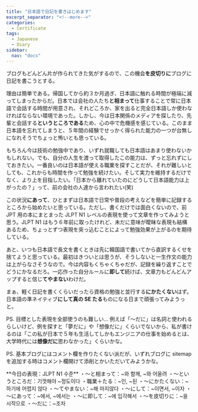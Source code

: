 ```yaml
---
title: "日本語で日記を書きはじめます"
excerpt_separator: "<!--more-->"
categories:
  - Certificate
tags:
  - Japanese
  - Diary
sidebar:
  nav: "docs"
---
```

ブログもどんどん片が作られてきた気がするので、この機会**を皮切りに**ブログに日記を書こうとする。

理由は簡単である。帰国してから約３か月過ぎ、日本語に触れる時間が極端に減ってしまったからだ。日本では会社の人たち**と相まって**仕事することで常に日本語で会話する時間が用意され、それどころか、家を出ると完全日本語しか使わなければならない環境であった。しかし、今は日本関係のメディアを探したり、先輩と会話する**というところである**ため、心の中で危機感を感じている。このまま日本語を忘れてしまうと、５年間の経験でせっかく得られた能力の一つが台無しになれそうでちょっと怖いとも思っている。

もちろん今は技術の勉強中であり、いずれ就職しても日本語はあまり使わないかもしれない。でも、自分の人生を渡って取得したこの能力は、ずっと忘れずにしておきたい。一番良いのは日本語が使える職業を探すことだが、それが難しいとしても、これからも時間を作って勉強を続けたい。そして実力を維持するだけでなく、より上を目指したい。「日本から離れていたのにどうして日本語能力は上がったの？」って、前の会社の人達から言われたい(笑)

この状況**にあって**、ひとまずは日本語で日常や普段の考えなどを簡単に記録するところから始めたいと思っている。ただし、書くだけでは面白くないので、前 JPT 用の本にまとまった JLPT N1 レベルの表現を使って文章を作ってみようと思う。JLPT N1 はもう６年前に取ったけれど、未だに意味が曖昧な表現も結構あるため、ちょっとずつ表現を突っ込むことによって勉強効果が上がるのを期待している。

あと、いつも日本語で長文を書くときは先に韓国語で書いてから直訳するくせを捨てようと思っている。最初はきついとは思うが、そうしないと一生作文の能力は上がらなさそうなので。今は内容もくちゃくちゃだが、記録を繰り返すことでどうにかなるだろ。一応作った自分ルールに**即して**続けば、文章力もどんどんアップすると信じ**てやまない**わけだ。

まぁ、軽く日記を書くくらいだったら資格の勉強と並行する**にかたくない**はず。日本語の準ネイティブ**にして真の SE たる**ものになる日まで頑張ってみようっと。

PS. 目標とした表現を全部使うのも難しい... 例えば「～だに」は名詞と使われるらしいけど、例を探すと「夢だに」や「想像だに」くらいでないから、私が書けるのは「この私が日本で５年も生活してしかもエンジニアの仕事を始めるとは、大学時代には**想像だに**思わなかった」くらいかな。

PS. 基本ブログにはコメント欄を作りたくない派だが、いずれブログに sitemap を追加する時はコメント欄開けて添削とかいただいてみようかな。

<div class="notice--danger" markdown="1">
**今日の表現：JLPT N1 수준**  
・～と相まって：~와 함께, ~와 어울려  
・～というところだ：기껏해야 ~정도이다  
・職業＋たる：~인, ~된  
・～にかたくない：~하기에 어렵지 않다  
・～てやまない：~해 마지않다  
・～にして：~이면서, ~이자  
・～にあって：~에서, ~에서는  
・～に即して：~에 입각해서  
・～を皮切りに：~을 시작으로  
・～だに：~조차
</div>
